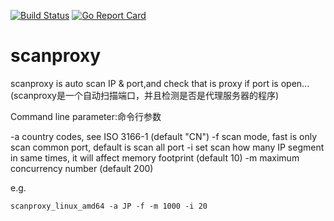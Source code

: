 [![Build Status](https://travis-ci.org/JimYJ/scanproxy.svg?branch=master)](https://travis-ci.org/JimYJ/scanproxy)
[![Go Report Card](https://goreportcard.com/badge/github.com/JimYJ/scanproxy)](https://goreportcard.com/report/github.com/JimYJ/scanproxy)

# scanproxy
scanproxy is auto scan IP &amp; port,and check that is proxy if port is open...(scanproxy是一个自动扫描端口，并且检测是否是代理服务器的程序)

Command line parameter:命令行参数

  -a  country codes, see ISO 3166-1 (default "CN")
  -f  scan mode, fast is only scan common port, default is scan all port
  -i  set scan how many IP segment in same times, it will affect memory footprint (default 10)
  -m  maximum concurrency number (default 200)

  e.g.
  ```
  scanproxy_linux_amd64 -a JP -f -m 1000 -i 20
  ``` 
